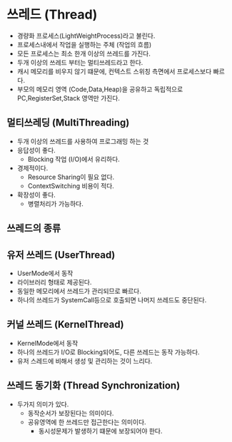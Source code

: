 # 쓰레드 (Thread)
- 경량화 프로세스(LightWeightProcess)라고 불린다.
- 프로세스내에서 작업을 실행하는 주체 (작업의 흐름)
- 모든 프로세스는 최소 한개 이상의 쓰레드를 가진다.
- 두개 이상의 쓰레드 부터는 멀티쓰레드라고 한다.
- 캐시 메모리를 비우지 않기 떄문에, 컨텍스트 스위칭 측면에서 프로세스보다 빠르다.
- 부모의 메모리 영역 (Code,Data,Heap)을 공유하고 독립적으로 PC,RegisterSet,Stack 영역만 가진다.

## 멀티쓰레딩 (MultiThreading)
- 두개 이상의 쓰레드를 사용하여 프로그래밍 하는 것
- 응답성이 좋다.
  - Blocking 작업 (I/O)에서 유리하다.
- 경제적이다.
  - Resource Sharing이 필요 없다.
  - ContextSwitching 비용이 적다.
- 확장성이 좋다.
  - 병렬처리가 가능하다.
  

## 쓰레드의 종류

## 유저 쓰레드 (UserThread)
- UserMode에서 동작
- 라이브러리 형태로 제공된다.
- 동일한 메모리에서 쓰레드가 관리되므로 빠르다.
- 하나의 쓰레드가 SystemCall등으로 호출되면 나머지 쓰레드도 중단된다.

## 커널 쓰레드 (KernelThread)
- KernelMode에서 동작
- 하나의 쓰레드가 I/O로 Blocking되어도, 다른 쓰레드는 동작 가능하다.
- 유저 스레드에 비해서 생성 및 관리하는 것이 느리다.


## 쓰레드 동기화 (Thread Synchronization)
- 두가지 의미가 있다.
  - 동작순서가 보장된다는 의미이다.
  - 공유영역에 한 쓰레드만 접근한다는 의미이다.
    - 동시성문제가 발생하기 떄문에 보장되어야 한다.

